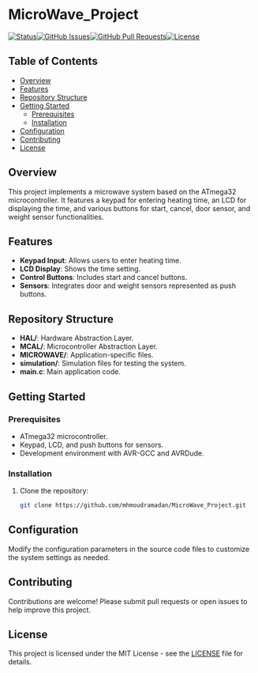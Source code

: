 # MicroWave_Project

[![Status](https://img.shields.io/badge/status-active-success.svg)](https://github.com/mhmoudramadan/MicroWave_Project)[![GitHub Issues](https://img.shields.io/github/issues/mhmoudramadan/MicroWave_Project.svg)](https://github.com/mhmoudramadan/MicroWave_Project/issues)[![GitHub Pull Requests](https://img.shields.io/github/issues-pr/mhmoudramadan/MicroWave_Project.svg)](https://github.com/mhmoudramadan/MicroWave_Project/pulls)[![License](https://img.shields.io/badge/license-MIT-blue.svg)](https://github.com/mhmoudramadan/MicroWave_Project/blob/master/LICENSE.md)

## Table of Contents

- [Overview](#overview)
- [Features](#features)
- [Repository Structure](#repository-structure)
- [Getting Started](#getting-started)
  - [Prerequisites](#prerequisites)
  - [Installation](#installation)
- [Configuration](#configuration)
- [Contributing](#contributing)
- [License](#license)

## Overview

This project implements a microwave system based on the ATmega32 microcontroller. It features a keypad for entering heating time, an LCD for displaying the time, and various buttons for start, cancel, door sensor, and weight sensor functionalities.

## Features

- **Keypad Input**: Allows users to enter heating time.
- **LCD Display**: Shows the time setting.
- **Control Buttons**: Includes start and cancel buttons.
- **Sensors**: Integrates door and weight sensors represented as push buttons.

## Repository Structure

- **HAL/**: Hardware Abstraction Layer.
- **MCAL/**: Microcontroller Abstraction Layer.
- **MICROWAVE/**: Application-specific files.
- **simulation/**: Simulation files for testing the system.
- **main.c**: Main application code.

## Getting Started

### Prerequisites

- ATmega32 microcontroller.
- Keypad, LCD, and push buttons for sensors.
- Development environment with AVR-GCC and AVRDude.

### Installation

1. Clone the repository:
   ```bash
   git clone https://github.com/mhmoudramadan/MicroWave_Project.git
   ```


## Configuration

Modify the configuration parameters in the source code files to customize the system settings as needed.

## Contributing

Contributions are welcome! Please submit pull requests or open issues to help improve this project.

## License

This project is licensed under the MIT License - see the [LICENSE](LICENSE.md) file for details.
